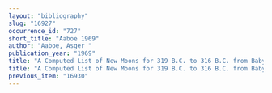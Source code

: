 ```yaml
---
layout: "bibliography"
slug: "16927"
occurrence_id: "727"
short_title: "Aaboe 1969"
author: "Aaboe, Asger "
publication_year: "1969"
title: "A Computed List of New Moons for 319 B.C. to 316 B.C. from Babylon: BM 40094, KDVSMM 37/3 (Kopenhagen)"
title: "A Computed List of New Moons for 319 B.C. to 316 B.C. from Babylon: BM 40094, KDVSMM 37/3 (Kopenhagen)"
previous_item: "16930"
---
```

